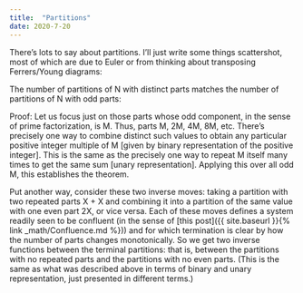 ```yaml
---
title:  "Partitions"
date: 2020-7-20
---
```

There’s lots to say about partitions. I’ll just write some things scattershot, most of which are due to Euler or from thinking about transposing Ferrers/Young diagrams:

The number of partitions of N with distinct parts matches the number of partitions of N with odd parts:

Proof: Let us focus just on those parts whose odd component, in the sense of prime factorization, is M. Thus, parts M, 2M, 4M, 8M, etc. There’s precisely one way to combine distinct such values to obtain any particular positive integer multiple of M [given by binary representation of the positive integer]. This is the same as the precisely one way to repeat M itself many times to get the same sum [unary representation]. Applying this over all odd M, this establishes the theorem.

Put another way, consider these two inverse moves: taking a partition with two repeated parts X + X and combining it into a partition of the same value with one even part 2X, or vice versa. Each of these moves defines a system readily seen to be confluent (in the sense of [this post]({{ site.baseurl }}{% link _math/Confluence.md %})) and for which termination is clear by how the number of parts changes monotonically. So we get two inverse functions between the terminal partitions: that is, between the partitions with no repeated parts and the partitions with no even parts. (This is the same as what was described above in terms of binary and unary representation, just presented in different terms.)